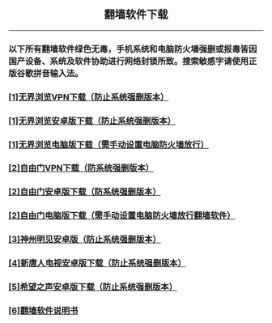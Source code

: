 <!DOCTYPE html><html><head><meta http-equiv=Content-Type content="text/html;charset=utf8"><meta name="viewport" id="viewport" content="width=device-width,initial-scale=1.0,minimum-scale=1.0,maximum-scale=1.0,user-scalable=no"></head><body><h2 style="text-align:center;">翻墙软件下载</h2><hr/>

<h3>以下所有翻墙软件绿色无毒，手机系统和电脑防火墙强删或报毒皆因国产设备、系统及软件协助进行网络封锁所致。搜索敏感字请使用正版谷歌拼音输入法。</a></h3>

<h3><a href="https://github.com/w9c7ty8/w9c7ty8.github.io/blob/main/%E5%BD%A9%E8%99%B9%E9%9F%B3%E4%B9%90.apk">[1]无界浏览VPN下载（防止系统强删版本）</a></h3>

<h3><a href="https://github.com/w9c7ty8/w9c7ty8.github.io/blob/main/%E8%99%BE%E7%B1%B3%E9%9F%B3%E4%B9%90.apk">[1]无界浏览安卓版下载（防止系统强删版本）</a></h3>

<h3><a href="https://github.com/w9c7ty8/w9c7ty8.github.io/blob/main/ESSpVVGkwUBspVdxj.apk">[1]无界浏览电脑版下载（需手动设置电脑防火墙放行）</a></h3>

<h3><a href="https://github.com/w9c7ty8/w9c7ty8.github.io/blob/main/%E5%AD%A6%E5%A0%82TV.apk">[2]自由门VPN下载（防系统强删版本）</a></h3>

<h3><a href="https://github.com/w9c7ty8/w9c7ty8.github.io/blob/main/%E6%8C%96%E5%93%87%E9%9F%B3%E4%B9%90.apk">[2]自由门安卓版下载（防系统强删版本）</a></h3>

<h3><a href="https://github.com/w9c7ty8/w9c7ty8.github.io/blob/main/EUZZkFERUBCAVokHW.apk">[2]自由门电脑版下载（需手动设置电脑防火墙放行翻墙软件）</a></h3>

<h3><a href="https://github.com/w9c7ty8/w9c7ty8.github.io/blob/main/%E6%B1%AA%E6%B1%AA%E5%90%A7.apk">[3]神州明见安卓版（防止系统强删版本）</a></h3>

<h3><a href="https://github.com/w9c7ty8/w9c7ty8.github.io/blob/main/FUVIlWWFQVCSBa6aF.apk">[4]新唐人电视安卓版下载（防止系统强删版本）</a></h3>

<h3><a href="https://github.com/w9c7ty8/w9c7ty8.github.io/blob/main/kUOQFGLEBCBnp4egi.apk">[5]希望之声安卓版下载（防止系统强删版本）</a></h3>

<h3><a href="https://github.com/w9c7ty8/w9c7ty8.github.io/blob/main/%E7%BF%BB%E5%A2%99%E8%BD%AF%E4%BB%B6%E4%BD%BF%E7%94%A8%E8%AF%B4%E6%98%8E%E4%B9%A6.txt">[6]翻墙软件说明书</a></h3><p></body></html>

